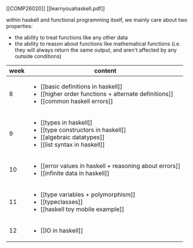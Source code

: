 [[COMP26020]]
[[learnyouahaskell.pdf]]


within haskell and functional programming itself, we mainly care about two properties:
- the ability to treat functions like any other data
- the ability to reason about functions like mathematical functions (i.e. they will always return the same output, and aren't affected by any outside conditions)

| week | content                                                                                                                                         |
| ---- | ----------------------------------------------------------------------------------------------------------------------------------------------- |
| 8    | <ul><li>[[basic definitions in haskell]]</li><li>[[higher order functions + alternate definitions]]</li><li>[[common haskell errors]]</li></ul> |
| 9    | <ul><li>[[types in haskell]]</li><li>[[type constructors in haskell]]</li><li>[[algebraic datatypes]]</li><li>[[list syntax in haskell]]</li></ul>        |
| 10   | <ul><li>[[error values in haskell + reasoning about errors]]</li><li>[[infinite data in haskell]]</li></ul>                                     |
| 11   | <ul><li>[[type variables + polymorphism]]</li><li>[[typeclasses]]</li><li>[[haskell toy mobile example]]</li></ul>                    |
| 12     |  <ul><li>[[IO in haskell]]</li></ul>                                                                                                                                               |





